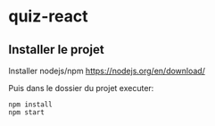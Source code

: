 # quiz-react
## Installer le projet
Installer nodejs/npm
https://nodejs.org/en/download/

Puis dans le dossier du projet executer:
```
npm install
npm start
```
